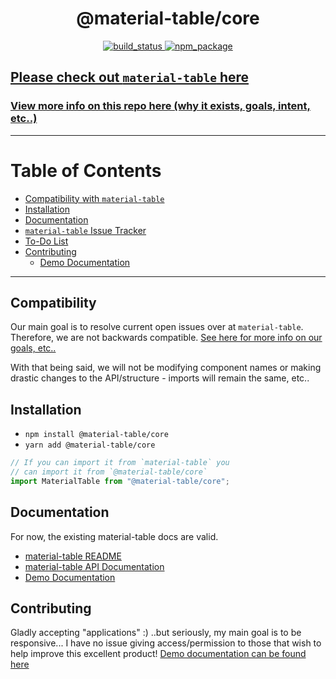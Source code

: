 <div align="center">

  <h1>@material-table/core</h1>

  <p align="center">
    <a href="https://travis-ci.org/oze4/material-table-core.svg?branch=master">
      <img 
        title="build_status" 
        src="https://travis-ci.org/oze4/material-table-core.svg?branch=master"
      >
    </a>
    <a href="https://coveralls.io/github/oze4/dev-apijunky?branch=master">
      <img 
        title="npm_package" 
        src="https://badge.fury.io/js/%40material-table%2Fcore.svg"
      ></a>
  </p>

</div>

## [Please check out `material-table` here](https://github.com/mbrn/material-table)

### [View more info on this repo here (why it exists, goals, intent, etc..)](/.github/MoreInfo.md)

---

# Table of Contents

 - [Compatibility with `material-table`](#compatibility)
 - [Installation](#installation)
 - [Documentation](#documentation)
 - [`material-table` Issue Tracker](https://oze4.github.io/material-table-core/#/issue-tracker)
 - [To-Do List](https://oze4.github.io/material-table-core/#/to-do)
 - [Contributing](#contributing)
   - [Demo Documentation](/.github/DemoDocumentation.md)

---

## Compatibility

Our main goal is to resolve current open issues over at `material-table`. Therefore, we are not backwards compatible. [See here for more info on our goals, etc..](/.github/MoreInfo.md)

With that being said, we will not be modifying component names or making drastic changes to the API/structure - imports will remain the same, etc..


## Installation

 - `npm install @material-table/core`
 - `yarn add @material-table/core`

```javascript
// If you can import it from `material-table` you
// can import it from `@material-table/core`
import MaterialTable from "@material-table/core";
```

## Documentation

For now, the existing material-table docs are valid.

  - [material-table README](https://github.com/mbrn/material-table/blob/master/README.md)
  - [material-table API Documentation](https://material-table.com)
  - [Demo Documentation](/.github/DemoDocumentation.md)

## Contributing

Gladly accepting "applications" :) ..but seriously, my main goal is to be responsive... I have no issue giving access/permission to those that wish to help improve this excellent product! [Demo documentation can be found here](/.github/DemoDocumentation.md)


